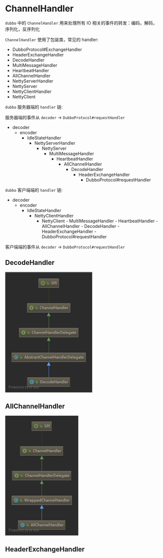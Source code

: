 # ChannelHandler

`dubbo` 中的 `ChannelHandler` 用来处理所有 IO 相关的事件的转发：编码，解码，序列化，反序列化

`ChannelHandler` 使用了包装类，常见的 handler:

- DubboProtocol#ExchangeHandler
- HeaderExchangeHandler
- DecodeHandler
- MultiMessageHandler
- HeartbeatHandler
- AllChannelHandler
- NettyServerHandler
- NettyServer
- NettyClientHandler
- NettyClient

`dubbo` 服务器端的 `handler` 链:

服务器端的事件从 `decoder` -> `DubboProtocol#requestHandler`

- decoder
  - encoder
    - IdleStateHandler
      - NettyServerHandler
        - NettyServer
          - MultiMessageHandler
            - HeartbeatHandler
              - AllChannelHandler
                - DecodeHandler
                  - HeaderExchangeHandler
                    - DubboProtocol#requestHandler

`dubbo` 客户端端的 `handler` 链:

- decoder
  - encoder
    - IdleStateHandler
      - NettyClientHandler
        - NettyClient
              - MultiMessageHandler
                  - HeartbeatHandler
                      - AllChannelHandler
                          - DecodeHandler
                              - HeaderExchangeHandler
                                  - DubboProtocol#requestHandler

客户端端的事件从 `decoder` -> `DubboProtocol#requestHandler`

## DecodeHandler

![DecodeHandler](images/dubbo-DecodeHandler.png)

## AllChannelHandler

![AllChannelHandler](images/dubbo-AllChannelHandler.png)

## HeaderExchangeHandler